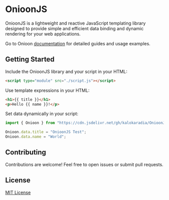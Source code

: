 # OnioonJS

OnioonJS is a lightweight and reactive JavaScript templating library designed to provide simple and efficient data binding and dynamic rendering for your web applications.

Go to Onioon [documentation](https://onioonjs.netlify.app) for detailed guides and usage examples.

## Getting Started

Include the OnioonJS library and your script in your HTML:

```html
<script type="module" src="./script.js"></script>
```

Use template expressions in your HTML:

```html
<h1>{{ title }}</h1>
<p>Hello {{ name }}!</p>
```

Set data dynamically in your script:

```js
import { Onioon } from "https://cdn.jsdelivr.net/gh/kalokaradia/OnioonJS/onioonjs/onioon.js";

Onioon.data.title = "OnioonJS Test";
Onioon.data.name = "World";
```

## Contributing

Contributions are welcome! Feel free to open issues or submit pull requests.

## License

[MIT License](./LICENSE)
